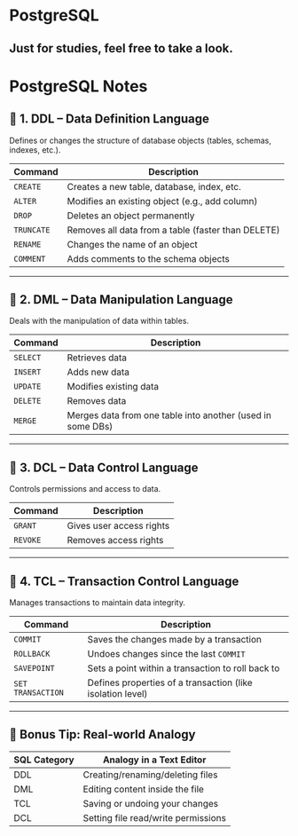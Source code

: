 # PostgreSQL
Just for studies, feel free to take a look. 
-------------------------------------------
# PostgreSQL Notes

## 🧱 1. DDL – Data Definition Language

Defines or changes the structure of database objects (tables, schemas, indexes, etc.).

| Command   | Description                                      |
|-----------|--------------------------------------------------|
| `CREATE`  | Creates a new table, database, index, etc.       |
| `ALTER`   | Modifies an existing object (e.g., add column)   |
| `DROP`    | Deletes an object permanently                   |
| `TRUNCATE`| Removes all data from a table (faster than DELETE) |
| `RENAME`  | Changes the name of an object                   |
| `COMMENT` | Adds comments to the schema objects             |

---

## 🧮 2. DML – Data Manipulation Language

Deals with the manipulation of data within tables.

| Command   | Description                                      |
|-----------|--------------------------------------------------|
| `SELECT`  | Retrieves data                                   |
| `INSERT`  | Adds new data                                    |
| `UPDATE`  | Modifies existing data                          |
| `DELETE`  | Removes data                                    |
| `MERGE`   | Merges data from one table into another (used in some DBs) |

---

## 🔐 3. DCL – Data Control Language

Controls permissions and access to data.

| Command   | Description                                      |
|-----------|--------------------------------------------------|
| `GRANT`   | Gives user access rights                        |
| `REVOKE`  | Removes access rights                           |

---

## 🔁 4. TCL – Transaction Control Language

Manages transactions to maintain data integrity.

| Command         | Description                                      |
|------------------|--------------------------------------------------|
| `COMMIT`        | Saves the changes made by a transaction          |
| `ROLLBACK`      | Undoes changes since the last `COMMIT`           |
| `SAVEPOINT`     | Sets a point within a transaction to roll back to |
| `SET TRANSACTION`| Defines properties of a transaction (like isolation level) |

---

## 🧠 Bonus Tip: Real-world Analogy

| SQL Category | Analogy in a Text Editor                          |
|--------------|---------------------------------------------------|
| DDL          | Creating/renaming/deleting files                 |
| DML          | Editing content inside the file                  |
| TCL          | Saving or undoing your changes                   |
| DCL          | Setting file read/write permissions              |
